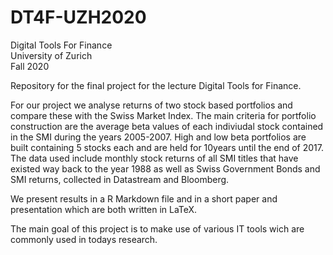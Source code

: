 # DT4F-UZH2020
Digital Tools For Finance  
University of Zurich  
Fall 2020  

Repository for the final project for the lecture Digital Tools for Finance.

For our project we analyse returns of two stock based portfolios and compare these with the Swiss Market Index. 
The main criteria for portfolio construction are the average beta values of each indiviudal stock contained in the SMI during the years 2005-2007. High and low beta portfolios are built containing 5 stocks each and are held for 10years until the end of 2017. The data used include monthly stock returns of all SMI titles that have existed way back to the year 1988 as well as Swiss Government Bonds and SMI returns, collected in Datastream and Bloomberg.

We present results in a R Markdown file and in a short paper and presentation which are both written in LaTeX.

The main goal of this project is to make use of various IT tools wich are commonly used in todays research. 
